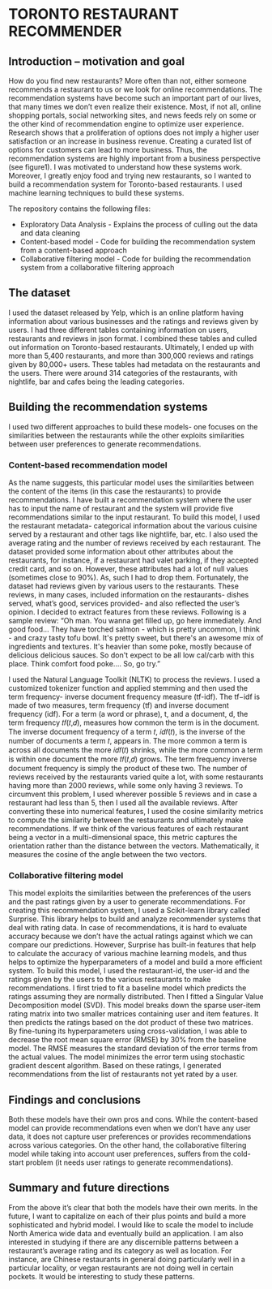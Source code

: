 # **TORONTO RESTAURANT RECOMMENDER**

## **Introduction – motivation and goal**
How do you find new restaurants? More often than not, either someone recommends a restaurant to us or we look for online recommendations. The recommendation systems have become such an important part of our lives, that many times we don’t even realize their existence. Most, if not all, online shopping portals, social networking sites, and news feeds rely on some or the other kind of recommendation engine to optimize user experience. 
Research shows that a proliferation of options does not imply a higher user satisfaction or an increase in business revenue. Creating a curated list of options for customers can lead to more business. Thus, the recommendation systems are highly important from a business perspective (see figure1). 
I was motivated to understand how these systems work. Moreover, I greatly enjoy food and trying new restaurants, so I wanted to build a recommendation system for Toronto-based restaurants. I used machine learning techniques to build these systems. 

The repository contains the following files:
* Exploratory Data Analysis - Explains the process of culling out the data and data cleaning
* Content-based model - Code for building the recommendation system from a content-based approach
* Collaborative filtering model - Code for building the recommendation system from a collaborative filtering approach

## **The dataset**
I used the dataset released by Yelp, which is an online platform having information about various businesses and the ratings and reviews given by users. I had three different tables containing information on users, restaurants and reviews in json format. I combined these tables and culled out information on Toronto-based restaurants. Ultimately, I ended up with more than 5,400 restaurants, and more than 300,000 reviews and ratings given by 80,000+ users. These tables had metadata on the restaurants and the users.
There were around 314 categories of the restaurants, with nightlife, bar and cafes being the leading categories.


## **Building the recommendation systems**
I used two different approaches to build these models- one focuses on the similarities between the restaurants while the other exploits similarities between user preferences to generate recommendations.
### **Content-based recommendation model**
As the name suggests, this particular model uses the similarities between the content of the items (in this case the restaurants) to provide recommendations. I have built a recommendation system where the user has to input the name of restaurant and the system will provide five recommendations similar to the input restaurant.
To build this model, I used the restaurant metadata- categorical information about the various cuisine served by a restaurant and other tags like nightlife, bar, etc. I also used the average rating and the number of reviews received by each restaurant.
The dataset provided some information about other attributes about the restaurants, for instance, if a restaurant had valet parking, if they accepted credit card, and so on. However, these attributes had a lot of null values (sometimes close to 90%).  As, such I had to drop them.
Fortunately, the dataset had reviews given by various users to the restaurants. These reviews, in many cases, included information on the restaurants- dishes served, what’s good, services provided- and also reflected the user’s opinion.  I decided to extract features from these reviews. Following is a sample review:
“Oh man. You wanna get filled up, go here immediately. And good food… They have torched salmon - which is pretty uncommon, I think - and crazy tasty tofu bowl. It's pretty sweet, but there's an awesome mix of ingredients and textures. It's heavier than some poke, mostly because of delicious delicious sauces. So don't expect to be all low cal/carb with this place. Think comfort food poke…. So, go try.”

I used the Natural Language Toolkit (NLTK) to process the reviews. I used a customized tokenizer function and applied stemming and then used the term frequency- inverse document frequency measure (tf-idf). The tf−idf is made of two measures, term frequency (tf) and inverse document frequency (idf). 
For a term (a word or phrase), t, and a document, d, the term frequency 𝑡𝑓(𝑡,𝑑), measures how common the term is in the document. The inverse document frequency of a term 𝑡, 𝑖𝑑𝑓(𝑡), is the inverse of the number of documents a term 𝑡, appears in. The more common a term is across all documents the more 𝑖𝑑𝑓(𝑡) shrinks, while the more common a term is within one document the more 𝑡𝑓(𝑡,𝑑) grows. The term frequency inverse document frequency is simply the product of these two. 
The number of reviews received by the restaurants varied quite a lot, with some restaurants having more than 2000 reviews, while some only having 3 reviews. To circumvent this problem, I used wherever possible 5 reviews and in case a restaurant had less than 5, then I used all the available reviews.
After converting these into numerical features, I used the cosine similarity metrics to compute the similarity between the restaurants and ultimately make recommendations. If we think of the various features of each restaurant being a vector in a multi-dimensional space, this metric captures the orientation rather than the distance between the vectors. Mathematically, it measures the cosine of the angle between the two vectors. 
### **Collaborative filtering model**
This model exploits the similarities between the preferences of the users and the past ratings given by a user to generate recommendations. 
For creating this recommendation system, I used a Scikit-learn library called Surprise. This library helps to build and analyze recommender systems that deal with rating data. 
In case of recommendations, it is hard to evaluate accuracy because we don’t have the actual ratings against which we can compare our predictions. However, Surprise has built-in features that help to calculate the accuracy of various machine learning models, and thus helps to optimize the hyperparameters of a model and build a more efficient system. 
To build this model, I used the restaurant-id, the user-id and the ratings given by the users to the various restaurants to make recommendations. I first tried to fit a baseline model which predicts the ratings assuming they are normally distributed. Then I fitted a Singular Value Decomposition model (SVD). This model breaks down the sparse user-item rating matrix into two smaller matrices containing user and item features. It then predicts the ratings based on the dot product of these two matrices. 
By fine-tuning its hyperparameters using cross-validation, I was able to decrease the root mean square error (RMSE) by 30% from the baseline model. The RMSE measures the standard deviation of the error terms from the actual values. The model minimizes the error term using stochastic gradient descent algorithm. 
Based on these ratings, I generated recommendations from the list of restaurants not yet rated by a user. 
## **Findings and conclusions**
Both these models have their own pros and cons. While the content-based model can provide recommendations even when we don’t have any user data, it does not capture user preferences or provides recommendations across various categories.
On the other hand, the collaborative filtering model while taking into account user preferences, suffers from the cold-start problem (it needs user ratings to generate recommendations).
## **Summary and future directions**
From the above it’s clear that both the models have their own merits. In the future, I want to capitalize on each of their plus points and build a more sophisticated and hybrid model. I would like to scale the model to include North America wide data and eventually build an application.
I am also interested in studying if there are any discernible patterns between a restaurant’s average rating and its category as well as location. For instance, are Chinese restaurants in general doing particularly well in a particular locality, or vegan restaurants are not doing well in certain pockets. It would be interesting to study these patterns.

